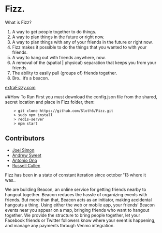 Fizz.
============================

What is Fizz?

1. A way to get people together to do things.
2. A way to plan things in the future or right now.
3. A way to plan things with any of your friends in the future or right now. 
4. Fizz makes it possible to do the things that you wanted to with your friends. 
5. A way to hang out with friends anywhere, now. 
6. A removal of the (spatial | physical) separation that keeps you from your friends. 
7. The ability to easily pull (groups of) friends together.
8. Bro.. it’s a beacon.


[extraFizzy.com](https://extraFizzy.com/)


##How To Run
First you must download the config.json file from the   shared, secret location and place in Fizz folder, then:

		> git clone https://github.com/Sloth6/Fizz.git
		> sudo npm install
		> redis-server
		> npm start


## Contributors

- [Joel Simon](http://joelsimon.net)
- [Andrew Sweet]()
- [Antonio Ono]()
- [Russell Cullen]()


Fizz has been in a state of constant iteration since october '13 where it was..

We are building Beacon, an online service for getting friends nearby to hangout together. Beacon reduces the hassle of organizing events with friends. But more than that, Beacon acts as an initiator, making accidental hangouts a thing. Using either the web or mobile app, your friends’ Beacon events near you appear on a map, bringing friends who want to hangout together. We provide the structure to bring people together, let your Facebook friends or Twitter followers know where your event is happening, and manage any payments through Venmo integration.
